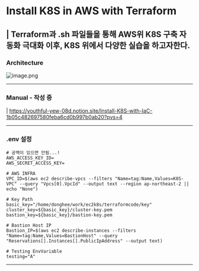 # Install K8S in AWS with Terraform
| Terraform과 .sh 파일들을 통해 AWS위 K8S 구축 자동화 극대화
이후, K8S 위에서 다양한 실습을 하고자한다.
---
### Architecture
![image.png](attachment:51005530-383b-4780-9947-546fbd919286:image.png)

---
### Manual - 작성 중
| https://youthful-yew-08d.notion.site/Install-K8S-with-IaC-1b05c482697580feba6cd0b997b0ab20?pvs=4

---
### .env 설정
```
# 공백이 있으면 안됨...!
AWS_ACCESS_KEY_ID=
AWS_SECRET_ACCESS_KEY=

# AWS INFRA
VPC_ID=$(aws ec2 describe-vpcs --filters "Name=tag:Name,Values=K8S-VPC" --query "Vpcs[0].VpcId" --output text --region ap-northeast-2 || echo "None")

# Key Path
basic_key="/home/donghee/work/ec2k8s/terraformcode/key"
cluster_key=${basic_key}/cluster-key.pem
bastion_key=${basic_key}/bastion-key.pem

# Bastion Host IP
Bastion_IP=$(aws ec2 describe-instances --filters "Name=tag:Name,Values=BastionHost" --query "Reservations[].Instances[].PublicIpAddress" --output text)

# Testing EnvVariable
testing="A"
```
---
